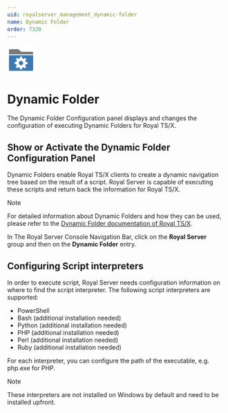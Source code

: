 ```yaml
---
uid: royalserver_management_dynamic-folder
name: Dynamic Folder
order: 7320
---
```


<img src="/r2022/images/RoyalServer/Svg/SVG_DynamicFolder_32.svg" class="icon-left icon-lg" alt="" />

# Dynamic Folder

The Dynamic Folder Configuration panel displays and changes the configuration of executing Dynamic Folders for Royal TS/X.

## Show or Activate the Dynamic Folder Configuration Panel

Dynamic Folders enable Royal TS/X clients to create a dynamic navigation tree based on the result of a script. Royal Server is capable of executing these scripts and return back the information for Royal TS/X.

> [!NOTE]
> For detailed information about Dynamic Folders and how they can be used, please refer to the [Dynamic Folder documentation of Royal TS/X](https://docs.royalapps.com/r2021/royalts/reference/).

In The Royal Server Console Navigation Bar, click on the **Royal Server** group and then on the **Dynamic Folder** entry.

## Configuring Script interpreters

In order to execute script, Royal Server needs configuration information on where to find the script interpreter.
The following script interpreters are supported:

- PowerShell
- Bash (additional installation needed)
- Python (additional installation needed)
- PHP (additional installation needed)
- Perl (additional installation needed)
- Ruby (additional installation needed)

For each interpreter, you can configure the path of the executable, e.g. php.exe for PHP.

> [!NOTE]
> These interpreters are not installed on Windows by default and need to be installed upfront.
